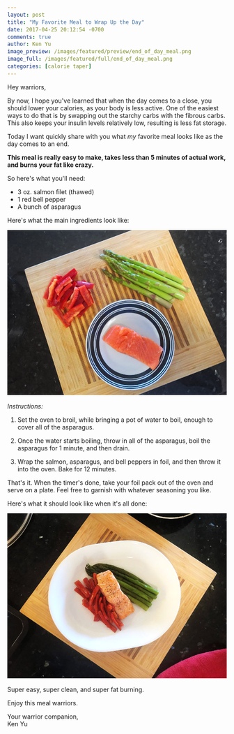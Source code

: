 ```yaml
---
layout: post
title: "My Favorite Meal to Wrap Up the Day"
date: 2017-04-25 20:12:54 -0700
comments: true
author: Ken Yu
image_preview: /images/featured/preview/end_of_day_meal.png
image_full: /images/featured/full/end_of_day_meal.png
categories: [calorie taper]
---
```


Hey warriors,

By now, I hope you've learned that when the day comes to a close, you should lower your calories, as your body is less active. One of the easiest ways to do that is by swapping out the starchy carbs with the fibrous carbs. This also keeps your insulin levels relatively low, resulting is less fat storage.

Today I want quickly share with you what *my* favorite meal looks like as the day comes to an end.

**This meal is really easy to make, takes less than 5 minutes of actual work, and burns your fat like crazy.**

So here's what you'll need:

- 3 oz. salmon filet (thawed)
- 1 red bell pepper
- A bunch of asparagus

Here's what the main ingredients look like:

<a href="/images/posts/nightmeal/before.png" alt="Salmon Prep" class="image-link-wrapper">
  <img src="/images/posts/nightmeal/before.png"/ class="max-width-image">
</a>

*Instructions:*

1. Set the oven to broil, while bringing a pot of water to boil, enough to cover all of the asparagus.

2. Once the water starts boiling, throw in all of the asparagus, boil the asparagus for 1 minute, and then drain.

3. Wrap the salmon, asparagus, and bell peppers in foil, and then throw it into the oven. Bake for 12 minutes.

That's it. When the timer's done, take your foil pack out of the oven and serve on a plate. Feel free to garnish with whatever seasoning you like.

Here's what it should look like when it's all done:

<a href="/images/posts/nightmeal/after.png" alt="Salmon - Cooked" class="image-link-wrapper">
  <img src="/images/posts/nightmeal/after.png"/ class="max-width-image">
</a>

Super easy, super clean, and super fat burning.

Enjoy this meal warriors.

Your warrior companion,<br/>
Ken Yu
